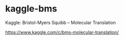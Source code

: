 # kaggle-bms
Kaggle: Bristol-Myers Squibb – Molecular Translation

https://www.kaggle.com/c/bms-molecular-translation/
